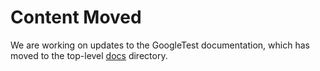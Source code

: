 # Content Moved 

We are working on updates to the GoogleTest documentation, which has moved to
the top-level [docs](../../docs) directory.
